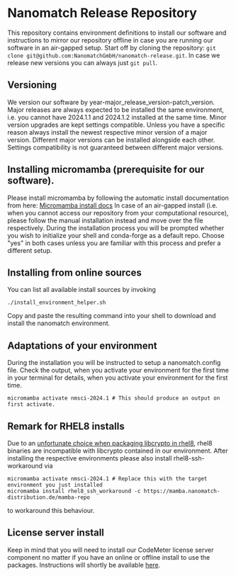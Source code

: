 # Nanomatch Release Repository

This repository contains environment definitions to install our software and instructions to mirror our repository offline in case you are running our software in an air-gapped setup.
Start off by cloning the repository: `git clone git@github.com:NanomatchGmbH/nanomatch-release.git`. In case we release new versions you can always just `git pull`.

## Versioning

We version our software by year-major\_release\_version-patch\_version. Major releases are always expected to be installed the same environment, i.e. you cannot have 2024.1.1 and 2024.1.2 installed at the same time. Minor version upgrades are kept settings compatible. Unless you have a specific reason always install the newest respective minor version of a major version.
Different major versions can be installed alongside each other. Settings compatibility is not guaranteed between different major versions.

## Installing micromamba (prerequisite for our software).

Please install micromamba by following the automatic install documentation from here: [Micromamba install docs](https://mamba.readthedocs.io/en/latest/installation/micromamba-installation.html)
In case of an air-gapped install (i.e. when you cannot access our repository from your computational resource), please follow the manual installation instead and move over the file respectively.
During the installation process you will be prompted whether you wish to initialize your shell and conda-forge as a default repo. Choose "yes" in both cases unless you are familiar with this process and prefer a different setup.

## Installing from online sources

You can list all available install sources by invoking

```
./install_environment_helper.sh
```
Copy and paste the resulting command into your shell to download and install the nanomatch environment.

## Adaptations of your environment
During the installation you will be instructed to setup a nanomatch.config file. Check the output, when you activate your environment for the first time in your terminal for details, when you activate your environment for the first time.
```
micromamba activate nmsci-2024.1 # This should produce an output on first activate.
```

## Remark for RHEL8 installs

Due to an [unfortunate choice when packaging libcrypto in rhel8](https://github.com/conda/conda/issues/10241), rhel8 binaries are incompatible with libcrypto contained in our environment. After installing the respective environments please also install
rhel8-ssh-workaround via
```
micromamba activate nmsci-2024.1 # Replace this with the target environment you just installed
micromamba install rhel8_ssh_workaround -c https://mamba.nanomatch-distribution.de/mamba-repo
```
to workaround this behaviour.

## License server install

Keep in mind that you will need to install our CodeMeter license server component no matter if you have an online or offline install to use the packages. Instructions will shortly be available [here](http://docs.nanomatch.de/technical/technical.html).
